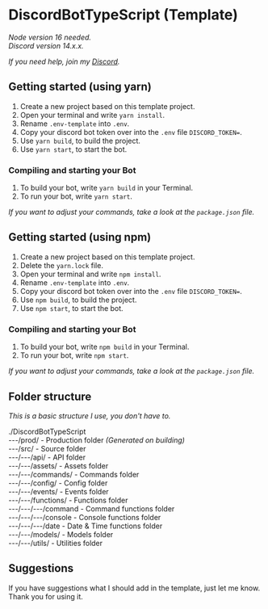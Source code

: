 # DiscordBotTypeScript (Template)
*Node version 16 needed.*  
*Discord version 14.x.x.*

*If you need help, join my [Discord](https://dc.syfuxx.de/).*

## Getting started (using yarn)

1. Create a new project based on this template project.
2. Open your terminal and write `yarn install`.
3. Rename `.env-template` into `.env`.
4. Copy your discord bot token over into the `.env` file `DISCORD_TOKEN=`.
5. Use `yarn build`, to build the project.
6. Use `yarn start`, to start the bot.

### Compiling and starting your Bot

1. To build your bot, write `yarn build` in your Terminal.
2. To run your bot, write `yarn start`.

*If you want to adjust your commands, take a look at the `package.json` file.*

## Getting started (using npm)

1. Create a new project based on this template project.
2. Delete the `yarn.lock` file.
3. Open your terminal and write `npm install`.
4. Rename `.env-template` into `.env`.
5. Copy your discord bot token over into the `.env` file `DISCORD_TOKEN=`.
6. Use `npm build`, to build the project.
7. Use `npm start`, to start the bot.

### Compiling and starting your Bot

1. To build your bot, write `npm build` in your Terminal.
2. To run your bot, write `npm start`.

*If you want to adjust your commands, take a look at the `package.json` file.*

## Folder structure

*This is a basic structure I use, you don't have to.*

./DiscordBotTypeScript  
---/prod/ - Production folder *(Generated on building)*  
---/src/ - Source folder  
---/---/api/ - API folder  
---/---/assets/ - Assets folder  
---/---/commands/ - Commands folder  
---/---/config/ - Config folder  
---/---/events/ - Events folder  
---/---/functions/ - Functions folder  
---/---/---/command - Command functions folder  
---/---/---/console - Console functions folder  
---/---/---/date - Date & Time functions folder  
---/---/models/ - Models folder  
---/---/utils/ - Utilities folder

## Suggestions

If you have suggestions what I should add in the template, just let me know.  
Thank you for using it.
